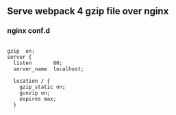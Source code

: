 ## Serve webpack 4 gzip file over nginx

### nginx conf.d

```

gzip  on;
server {
  listen       80;
  server_name  localhost;
    
  location / {
    gzip_static on;
    gunzip on;
    expires max;
  }

```
